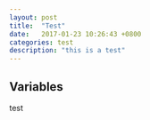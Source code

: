 ```yaml
---
layout: post
title:  "Test"
date:   2017-01-23 10:26:43 +0800
categories: test
description: "this is a test"
---
```



## Variables

test